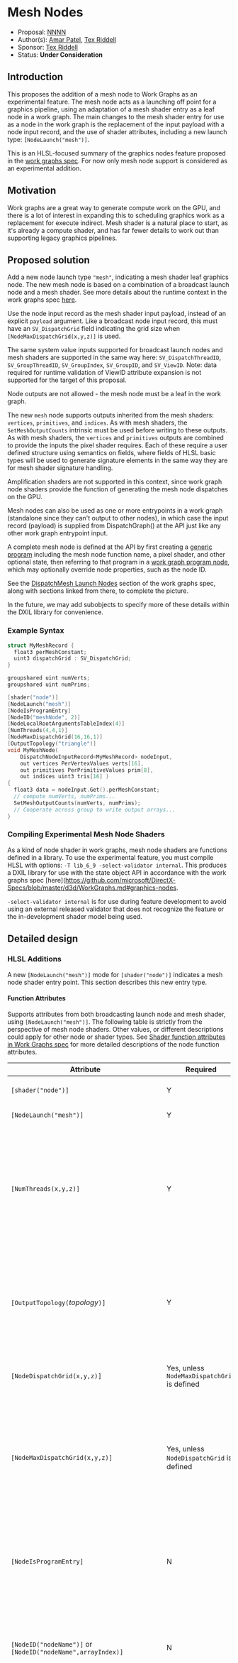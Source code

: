 # Mesh Nodes

* Proposal: [NNNN](NNNN-mesh-nodes.md)
* Author(s): [Amar Patel](https://github.com/amarpMSFT), [Tex Riddell](https://github.com/tex3d)
* Sponsor: [Tex Riddell](https://github.com/tex3d)
* Status: **Under Consideration**

## Introduction

This proposes the addition of a mesh node to Work Graphs as an experimental
feature.
The mesh node acts as a launching off point for a graphics pipeline,
using an adaptation of a mesh shader entry as a leaf node in a work graph.
The main changes to the mesh shader entry for use as a node in the work graph
is the replacement of the input payload with a node input record, and the use
of shader attributes, including a new launch type: `[NodeLaunch("mesh")]`.

This is an HLSL-focused summary of the graphics nodes feature proposed in the
[work graphs spec](https://github.com/microsoft/DirectX-Specs/blob/master/d3d/WorkGraphs.md#graphics-nodes).
For now only mesh node support is considered as an experimental addition.

## Motivation

Work graphs are a great way to generate compute work on the GPU, and there is a
lot of interest in expanding this to scheduling graphics work as a replacement
for execute indirect.
Mesh shader is a natural place to start, as it's already a compute shader, and
has far fewer details to work out than supporting legacy graphics pipelines.

## Proposed solution

Add a new node launch type `"mesh"`, indicating a mesh shader leaf graphics node.
The new mesh node is based on a combination of a broadcast launch node and a
mesh shader. See more details about the runtime context in the work graphs spec
[here](https://github.com/microsoft/DirectX-Specs/blob/master/d3d/WorkGraphs.md#graphics-nodes).

Use the node input record as the mesh shader input payload, instead of an
explicit `payload` argument.
Like a broadcast node input record, this must have an `SV_DispatchGrid` field
indicating the grid size when `[NodeMaxDispatchGrid(x,y,z)]` is used.

The same system value inputs supported for broadcast launch nodes and mesh
shaders are supported in the same way here:
`SV_DispatchThreadID`, `SV_GroupThreadID`, `SV_GroupIndex`, `SV_GroupID`,
and `SV_ViewID`.
Note: data required for runtime validation of ViewID attribute expansion is not
supported for the target of this proposal.

Node outputs are not allowed - the mesh node must be a leaf in the work graph.

The new `mesh` node supports outputs inherited from the mesh shaders:
`vertices`, `primitives`, and `indices`.  As with mesh shaders, the
`SetMeshOutputCounts` intrinsic must be used before writing to these outputs.
As with mesh shaders, the `vertices` and `primitives` outputs are combined to
provide the inputs the pixel shader requires.
Each of these require a user defined structure using semantics on fields, where
fields of HLSL basic types will be used to generate signature elements in the
same way they are for mesh shader signature handling.

Amplification shaders are not supported in this context, since work graph node
shaders provide the function of generating the mesh node dispatches on the GPU.

Mesh nodes can also be used as one or more entrypoints in a work graph
(standalone since they can't output to other nodes),
in which case the input record (payload) is supplied from DispatchGraph()
at the API just like any other work graph entrypoint input.

A complete mesh node is defined at the API by first creating a
[generic program](https://github.com/microsoft/DirectX-Specs/blob/master/d3d/WorkGraphs.md#d3d12_generic_program_desc)
including the mesh node function name, a pixel shader, and other optional state,
then referring to that program in a
[work graph program node](https://github.com/microsoft/DirectX-Specs/blob/master/d3d/WorkGraphs.md#d3d12_program_node),
which may optionally override node properties, such as the node ID.

See the [DispatchMesh Launch Nodes](https://github.com/microsoft/DirectX-Specs/blob/master/d3d/WorkGraphs.md#dispatchmesh-launch-nodes)
section of the work graphs spec, along with sections linked from there, to
complete the picture.

In the future, we may add subobjects to specify more of these details within
the DXIL library for convenience.

### Example Syntax

```cpp
struct MyMeshRecord {
  float3 perMeshConstant;
  uint3 dispatchGrid : SV_DispatchGrid;
}

groupshared uint numVerts;
groupshared uint numPrims;

[shader("node")]
[NodeLaunch("mesh")]
[NodeIsProgramEntry]
[NodeID("meshNode", 2)]
[NodeLocalRootArgumentsTableIndex(4)]
[NumThreads(4,4,1)]
[NodeMaxDispatchGrid(16,16,1)]
[OutputTopology("triangle")]
void MyMeshNode(
    DispatchNodeInputRecord<MyMeshRecord> nodeInput,
    out vertices PerVertexValues verts[16],
    out primitives PerPrimitiveValues prim[8],
    out indices uint3 tris[16] )
{
  float3 data = nodeInput.Get().perMeshConstant;
  // compute numVerts, numPrims...
  SetMeshOutputCounts(numVerts, numPrims);
  // Cooperate across group to write output arrays...
}
```

### Compiling Experimental Mesh Node Shaders

As a kind of node shader in work graphs, mesh node shaders are functions
defined in a library.
To use the experimental feature, you must compile HLSL with options:
`-T lib_6_9 -select-validator internal`.
This produces a DXIL library for use with the state object API in accordance
with the work graphs spec
[here](https://github.com/microsoft/DirectX-Specs/blob/master/d3d/WorkGraphs.md#graphics-nodes.

`-select-validator internal` is for use during feature development to avoid
using an external released validator that does not recognize the feature or
the in-development shader model being used.

## Detailed design

### HLSL Additions

A new `[NodeLaunch("mesh")]` mode for `[shader("node")]` indicates a mesh node
shader entry point.  This section describes this new entry type.

#### Function Attributes

Supports attributes from both broadcasting launch node and mesh shader, using
`[NodeLaunch("mesh")]`. The following table is strictly from the perspective of
mesh node shaders. Other values, or different descriptions could apply for
other node or shader types.
See [Shader function attributes in Work Graphs spec](https://github.com/microsoft/DirectX-Specs/blob/master/d3d/WorkGraphs.md#shader-function-attributes)
for more detailed descriptions of the node function attributes.

| Attribute | Required | Description |
|--|--|--|
| `[shader("node")]` | Y | Indicates a node shader entry point |
| `[NodeLaunch("mesh")]` | Y | Signifies a mesh node |
| `[NumThreads(x,y,z)]` | Y | Specifies the launch size of the threadgroup of the Mesh shader, just like with compute shader. The number of threads can not exceed `X * Y * Z = 128`. See [numthreads](https://github.com/microsoft/DirectX-Specs/blob/master/d3d/MeshShader.md#numthreads) in the Mesh Shader spec. |
| `[OutputTopology(`*topology*`)]` | Y | Specifies the topology for the output primitives of the mesh shader. *topology* must be `"line"` or "`triangle"`. See [outputtopology](https://github.com/microsoft/DirectX-Specs/blob/master/d3d/MeshShader.md#outputtopology) in the Mesh Shader spec. |
| `[NodeDispatchGrid(x,y,z)]` | Yes, unless `NodeMaxDispatchGrid` is defined | Declare a fixed dispatch grid size for use with this node. ([details](https://github.com/microsoft/DirectX-Specs/blob/master/d3d/WorkGraphs.md#shader-function-attributes)) |
| `[NodeMaxDispatchGrid(x,y,z)]` | Yes, unless `NodeDispatchGrid` is defined | Declare a maximum dispatch grid size for use with this node.  In this case, the dispatch grid size is defined by the record field with the `SV_DispatchGrid` semantic. ([details](https://github.com/microsoft/DirectX-Specs/blob/master/d3d/WorkGraphs.md#shader-function-attributes)) |
| `[NodeIsProgramEntry]` | N | Node can be launched directly from the API in addition to or instead of from an upstream node in the work graph. ([details](https://github.com/microsoft/DirectX-Specs/blob/master/d3d/WorkGraphs.md#shader-function-attributes)) |
| `[NodeID("nodeName")]` or `[NodeID("nodeName",arrayIndex)]` | N | Name for the node; uses function name if omitted. Optional `uint arrayIndex` overrides the default index of `0`. ([details](https://github.com/microsoft/DirectX-Specs/blob/master/d3d/WorkGraphs.md#shader-function-attributes)) |
| `[NodeLocalRootArgumentsTableIndex(index)]` | N | `uint index` indicates the record index into the local root arguments table bound when the work graph is used. May be omitted or set to `-1` (equivalent to omitting).  If omitted and a local root signature is used, the runtime will auto-assign the index. ([details](https://github.com/microsoft/DirectX-Specs/blob/master/d3d/WorkGraphs.md#shader-function-attributes)) |
| `[NodeShareInputOf("nodeName")]` or `[NodeShareInputOf("nodeName",arrayIndex)]` | N | Share the input of the specified NodeID with this node. ([details](https://github.com/microsoft/DirectX-Specs/blob/master/d3d/WorkGraphs.md#shader-function-attributes)) |

#### Function Parameters

##### Input Record

Zero or one input record declaration is supported for the mesh node entry.
Types supported are the same as for a broadcasting launch node shader.
The input record takes the place of the `payload` in the mesh shader.

| Input | Description |
|-|-|
| `DispatchNodeInputRecord<`*recordType*`>` | read only node input |
| [`globallycoherent`] `RWDispatchNodeInputRecord<`*recordType*`>` | Shared R/W access to input record across launched shaders. `globallycoherent` required for any cross-group coherency. |
| *none* | Input record can be omitted when there is no record content. `[NodeDispatchGrid(...)]` is then required to specify a fixed grid size. |

One system value is supported inside the *recordType* for `SV_DispatchGrid`,
see [here](https://github.com/microsoft/DirectX-Specs/blob/master/d3d/WorkGraphs.md#sv_dispatchgrid)
for more details, where mesh nodes are just like broadcast launch nodes in
this regard.
Any other semantics on fields in the record structure are ignored.

See the work graphs spec
[Node input declaration](https://github.com/microsoft/DirectX-Specs/blob/master/d3d/WorkGraphs.md#node-input-declaration)
section under options for broadcasting launch for more detail.

##### Input System Values

For input values outside the input record, mesh nodes support the `broadcasting` launch [node shader system values](https://github.com/microsoft/DirectX-Specs/blob/master/d3d/WorkGraphs.md#node-shader-system-values).
These are the same [system values supported by mesh shaders](https://github.com/microsoft/DirectX-Specs/blob/master/d3d/MeshShader.md#hlsl-attributes-and-intrinsics).

| system value semantic | type    | description |
|-----------------------|---------|-------------|
| `SV_GroupThreadID`    | `uint3` | Thread ID within group |
| `SV_GroupIndex`       | `uint`  | Flattened thread index within group |
| `SV_GroupID`          | `uint3` | Group ID within dispatch |
| `SV_DispatchThreadID` | `uint3` | Thread ID within dispatch |
| `SV_ViewID`           | `uint`  | See [definition in Mesh Shader spec](https://github.com/microsoft/DirectX-Specs/blob/master/d3d/MeshShader.md#sv_viewid) |

##### Node Outputs

No outputs to other nodes are allowed for `[LaunchMode("mesh")]`.

##### Mesh Shader Outputs

The mesh node entry function also supports the [shared output arrays](https://github.com/microsoft/DirectX-Specs/blob/master/d3d/MeshShader.md#shared-output-arrays) from mesh shader.
The same definitions and rules from the mesh shader spec apply here.
These arrays address memory shared across the group of threads, just like
`groupshared` memory.
The intrinsic function [`SetMeshOutputCounts`](#setmeshoutputcounts) must be called before writing to
any of the output arrays.

| Mesh shader shared output arrays                      | Array dimension defines maximum number of | Required  |
|-|-|-|
| vertex [`indices`](https://github.com/microsoft/DirectX-Specs/blob/master/d3d/MeshShader.md#vertex-indices)                   | primitives    | Required  |
| attributes for [`vertices`](https://github.com/microsoft/DirectX-Specs/blob/master/d3d/MeshShader.md#vertex-attributes)       | vertices      | Required  |
| attributes for [`primitives`](https://github.com/microsoft/DirectX-Specs/blob/master/d3d/MeshShader.md#primitive-attributes)  | primitives    | Optional  |

See [shared output arrays](https://github.com/microsoft/DirectX-Specs/blob/master/d3d/MeshShader.md#shared-output-arrays) in the mesh shader spec for more details.

##### Mesh Node Output System Values

Like mesh shaders, `vertices` and `primitives` outputs require semantics on
fields to produce corresponding output and primitive signature elements.
Outputs also support the same system values supported by mesh shaders, listed
below.  See links below for additional details relevant to mesh shaders for
`SV_PrimitiveID` and `SV_CullPrimitive`.

| system value semantic       | type     | required? | location | notes |
|-----------------------------|----------|-----------|----------|-------------|
| `SV_Position`               | `float4`     | Y | `vertices`   |  |
| `SV_RenderTargetArrayIndex` | `uint`       | N | `primitives` |  |
| `SV_ViewPortArrayIndex`     | `uint`       | N | `primitives` |  |
| `SV_ClipDistance`           | `float<1-4>` | N | `vertices`   |  |
| `SV_CullDistance`           | `float<1-4>` | N | `vertices`   |  |
| `SV_ShadingRate`            | `uint`       | N | `primitives` |  |
| `SV_PrimitiveID`            | `uint`       | N | `primitives` | See [mesh shader spec](https://github.com/microsoft/DirectX-Specs/blob/master/d3d/MeshShader.md#sv_primitiveid-in-the-pixel-shader) |
| `SV_CullPrimitive`          | `uint`       | N | `primitives` | See [mesh shader spec](https://github.com/microsoft/DirectX-Specs/blob/master/d3d/MeshShader.md#sv_cullprimitive) |

#### SetMeshOutputCounts

> Excerpts from [SetMeshOutputCounts](https://github.com/microsoft/DirectX-Specs/blob/master/d3d/MeshShader.md#setmeshoutputcounts) in the mesh shader spec.

```hlsl
void SetMeshOutputCounts(
    uint numVertices,
    uint numPrimitives);
```

The intrinsic function `SetMeshOutputCounts` must be called before writing to
any of the output arrays.

Some restrictions on the function use and interactions with output arrays follow.
1. This function can only be called once per shader.
2. This call must occur before any writes to any of the shared output arrays. The validator will verify this is the case.
3. If the compiler can prove that this function is not called, then the threadgroup doesn't have any output. If the shader writes to any of the shared output arrays, compilation and shader validation will fail. If the shader does not call any of these functions, the compiler will issue a warning, and no rasterization work will be issued.
4. Only the input values from the first active thread are used.
5. This call must dominate all writes to shared output arrays. In other words, there must not be any execution path that even appears to reach any writes to any output array without first having executed this call.

See [SetMeshOutputCounts](https://github.com/microsoft/DirectX-Specs/blob/master/d3d/MeshShader.md#setmeshoutputcounts)
in the mesh shader spec for specific details, restrictions, and examples.

### Interchange Format Additions

To the `DXIL::NodeLaunchType` enum, add `Mesh` (4).

New extended shader property metadata tags:

| Tag | value | description |
|-|-|-|
| kDxilNodeMaxVertexCountTag | 23 | `i32` max vertex count based on [`vertices`](https://github.com/microsoft/DirectX-Specs/blob/master/d3d/MeshShader.md#vertex-attributes) array size. |
| kDxilNodeMaxPrimitiveCountTag | 24 | `i32` max primitive count based on [`primitives`](https://github.com/microsoft/DirectX-Specs/blob/master/d3d/MeshShader.md#primitive-attributes) array size. |
| kDxilNodeOutputTopologyTag | 25 | `i32` encoded `DXIL::MeshOutputTopology` from `[OutputTopology(`*topology*`)]` attribute |

These new extended attributes are only allowed with mesh node shader entries.
Mesh node shaders require all three of these extended attributes.

The `PayloadSizeInBytes` for Mesh shader is subsumed by the record size already
encoded for the node input.

The mesh node entry metadata supports two signature definitions:
- The Output signature describes `vertices` output elements
- The PatchConstantOrPrimitive signature describes `primitives` output elements.

In addition to the intrinsics supported by a broadcast launch node shader with
no output nodes, the following mesh shader intrinsics are also supported by
node shaders with `mesh` launch type:
- `dx.op.setMeshOutputCounts`
- `dx.op.EmitIndices`
- `dx.op.StoreVertexOutput`
- `dx.op.StorePrimitiveOutput`

Notably, the `dx.op.GetMeshPayload` intrinsic from mesh shader is not supported
by mesh nodes. Instead, payload data is available through the node input record.

### Runtime Additions

#### Runtime information

> * What information does the compiler need to provide for the runtime and how?

For mesh launch mode, additional node details will need to be captured to RDAT.
For context, see [RDAT_LibraryTypes.inl](https://github.com/microsoft/DirectXShaderCompiler/blob/main/include/dxc/DxilContainer/RDAT_LibraryTypes.inl).
The approach proposed for this prototype is to add a `RDAT::NodeFuncAttribKind`
of `MeshShaderInfo`, and add an entry to the union:
`RDAT_RECORD_REF(MSInfo, MeshShaderInfo)`.
This will use the existing `MSInfo` structure to encode the required details
for the mesh shader.
There are a few redundant fields of this structure, given what's already
defined for the node shader, but for the experimental feature, the trade-off is
probably worth the simplicity of not adding another record table at this point.

For now, here is a breakdown of the fields in the `MSInfo` structure, and how
they will be used in a mesh node:
- `SigOutputElements` - used for the elements of the `vertices` output array.
- `SigPrimOutputElements` - used for the elements of the `primitives` output array.
- `ViewIDOutputMask` - unset for now.
- `ViewIDPrimOutputMask` - unset for now.
- `NumThreads` - redundant with `NodeShaderFuncAttrib` NumThreads.  Could be used instead of the additional attribute, or we could copy the ref so it's identical in both places.
- `GroupSharedBytesUsed` - redundant with same field in `NodeShaderInfo`.  Set to same value.
- `GroupSharedBytesDependentOnViewID` - set to zero for now.
- `PayloadSizeInBytes` - redundant with input record size info.  We shouldn't use this one.  Set to zero?
- `MaxOutputVertices` - based on `vertices` array size
- `MaxOutputPrimitives` - based on `primitives` array size
- `MeshOutputTopology` - `uint8_t` encoded `DXIL::MeshOutputTopology` based on `[OutputTopology(`*topology*`)]`

#### Device Capability

See the work graphs spec
[here](https://github.com/microsoft/DirectX-Specs/blob/master/d3d/WorkGraphs.md#graphics-nodes)
for detail.

Devices that support experimental `D3D_SHADER_MODEL_6_9` and experimental [`D3D12_WORK_GRAPHS_TIER_1_1`](https://github.com/microsoft/DirectX-Specs/blob/master/d3d/WorkGraphs.md#d3d12_work_graphs_tier) are required to support these features as part of graphics nodes in work graphs.

## Open Questions

- Should vanilla mesh shaders be supported, or only mesh nodes?
